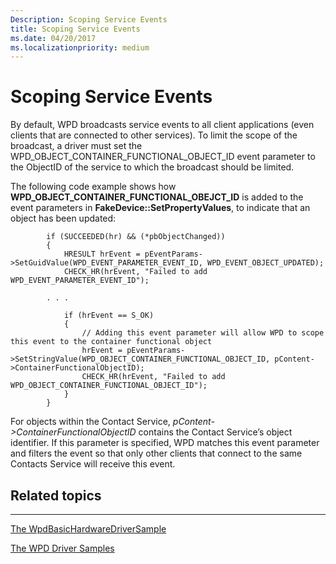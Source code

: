 ```yaml
---
Description: Scoping Service Events
title: Scoping Service Events
ms.date: 04/20/2017
ms.localizationpriority: medium
---
```


# Scoping Service Events


By default, WPD broadcasts service events to all client applications (even clients that are connected to other services). To limit the scope of the broadcast, a driver must set the WPD\_OBJECT\_CONTAINER\_FUNCTIONAL\_OBJECT\_ID event parameter to the ObjectID of the service to which the broadcast should be limited.

The following code example shows how **WPD\_OBJECT\_CONTAINER\_FUNCTIONAL\_OBEJCT\_ID** is added to the event parameters in **FakeDevice::SetPropertyValues**, to indicate that an object has been updated:

```ManagedCPlusPlus
        if (SUCCEEDED(hr) && (*pbObjectChanged)) 
        {
            HRESULT hrEvent = pEventParams->SetGuidValue(WPD_EVENT_PARAMETER_EVENT_ID, WPD_EVENT_OBJECT_UPDATED);
            CHECK_HR(hrEvent, "Failed to add WPD_EVENT_PARAMETER_EVENT_ID");

        . . .

            if (hrEvent == S_OK)
            {
                // Adding this event parameter will allow WPD to scope this event to the container functional object
                hrEvent = pEventParams->SetStringValue(WPD_OBJECT_CONTAINER_FUNCTIONAL_OBJECT_ID, pContent->ContainerFunctionalObjectID);
                CHECK_HR(hrEvent, "Failed to add WPD_OBJECT_CONTAINER_FUNCTIONAL_OBJECT_ID");
            }
        }
```

For objects within the Contact Service, *pContent-&gt;ContainerFunctionalObjectID* contains the Contact Service’s object identifier. If this parameter is specified, WPD matches this event parameter and filters the event so that only other clients that connect to the same Contacts Service will receive this event.

## <span id="related_topics"></span>Related topics


****
[The WpdBasicHardwareDriverSample](the-wpdbasichardwaredriver-sample.md)

[The WPD Driver Samples](the-wpd-driver-samples.md)

 

 





